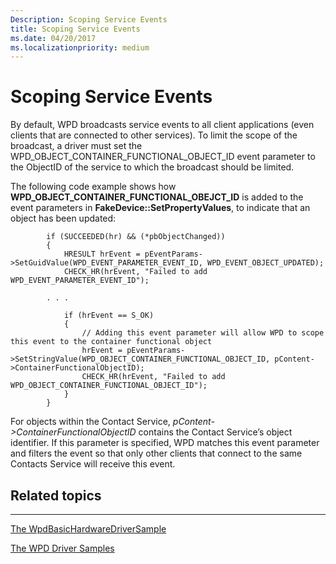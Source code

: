 ```yaml
---
Description: Scoping Service Events
title: Scoping Service Events
ms.date: 04/20/2017
ms.localizationpriority: medium
---
```


# Scoping Service Events


By default, WPD broadcasts service events to all client applications (even clients that are connected to other services). To limit the scope of the broadcast, a driver must set the WPD\_OBJECT\_CONTAINER\_FUNCTIONAL\_OBJECT\_ID event parameter to the ObjectID of the service to which the broadcast should be limited.

The following code example shows how **WPD\_OBJECT\_CONTAINER\_FUNCTIONAL\_OBEJCT\_ID** is added to the event parameters in **FakeDevice::SetPropertyValues**, to indicate that an object has been updated:

```ManagedCPlusPlus
        if (SUCCEEDED(hr) && (*pbObjectChanged)) 
        {
            HRESULT hrEvent = pEventParams->SetGuidValue(WPD_EVENT_PARAMETER_EVENT_ID, WPD_EVENT_OBJECT_UPDATED);
            CHECK_HR(hrEvent, "Failed to add WPD_EVENT_PARAMETER_EVENT_ID");

        . . .

            if (hrEvent == S_OK)
            {
                // Adding this event parameter will allow WPD to scope this event to the container functional object
                hrEvent = pEventParams->SetStringValue(WPD_OBJECT_CONTAINER_FUNCTIONAL_OBJECT_ID, pContent->ContainerFunctionalObjectID);
                CHECK_HR(hrEvent, "Failed to add WPD_OBJECT_CONTAINER_FUNCTIONAL_OBJECT_ID");
            }
        }
```

For objects within the Contact Service, *pContent-&gt;ContainerFunctionalObjectID* contains the Contact Service’s object identifier. If this parameter is specified, WPD matches this event parameter and filters the event so that only other clients that connect to the same Contacts Service will receive this event.

## <span id="related_topics"></span>Related topics


****
[The WpdBasicHardwareDriverSample](the-wpdbasichardwaredriver-sample.md)

[The WPD Driver Samples](the-wpd-driver-samples.md)

 

 





